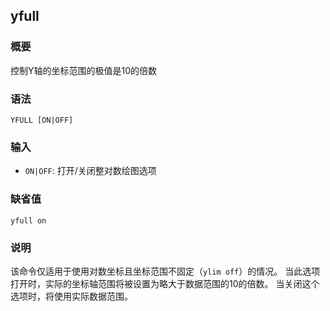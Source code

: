 ## yfull

### 概要

控制Y轴的坐标范围的极值是10的倍数

### 语法

``` {.bash}
YFULL [ON|OFF]
```

### 输入

- `ON|OFF`: 打开/关闭整对数绘图选项

### 缺省值

``` {.bash}
yfull on
```

### 说明

该命令仅适用于使用对数坐标且坐标范围不固定（`ylim off`）的情况。
当此选项打开时，实际的坐标轴范围将被设置为略大于数据范围的10的倍数。
当关闭这个选项时，将使用实际数据范围。

